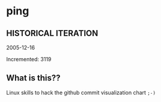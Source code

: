 # ping

## HISTORICAL ITERATION
2005-12-16

Incremented: 3119

## What is this?? 
Linux skills to hack the github commit visualization chart `;-)`

